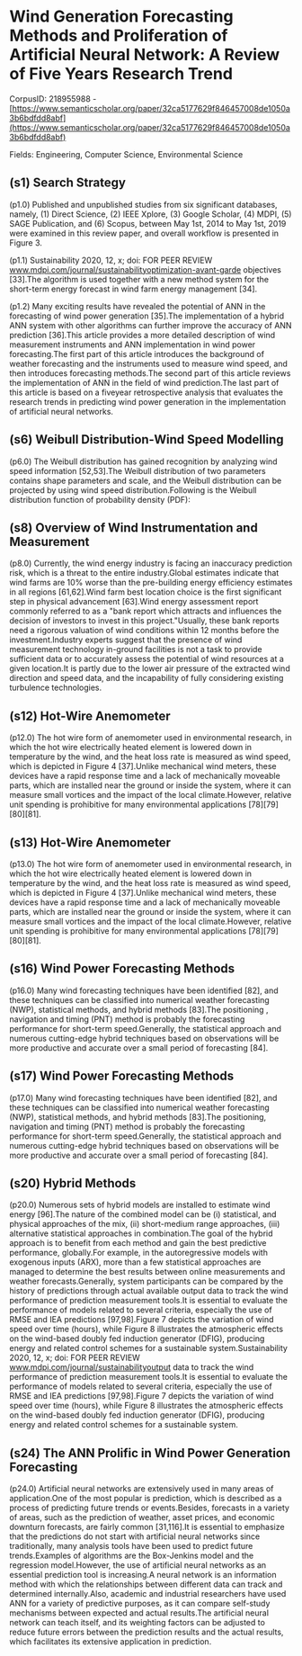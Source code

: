 # Wind Generation Forecasting Methods and Proliferation of Artificial Neural Network: A Review of Five Years Research Trend

CorpusID: 218955988 - [https://www.semanticscholar.org/paper/32ca5177629f846457008de1050a3b6bdfdd8abf](https://www.semanticscholar.org/paper/32ca5177629f846457008de1050a3b6bdfdd8abf)

Fields: Engineering, Computer Science, Environmental Science

## (s1) Search Strategy
(p1.0) Published and unpublished studies from six significant databases, namely, (1) Direct Science, (2) IEEE Xplore, (3) Google Scholar, (4) MDPI, (5) SAGE Publication, and (6) Scopus, between May 1st, 2014 to May 1st, 2019 were examined in this review paper, and overall workflow is presented in Figure 3.

(p1.1) Sustainability 2020, 12, x; doi: FOR PEER REVIEW www.mdpi.com/journal/sustainabilityoptimization-avant-garde objectives [33].The algorithm is used together with a new method system for the short-term energy forecast in wind farm energy management [34].

(p1.2) Many exciting results have revealed the potential of ANN in the forecasting of wind power generation [35].The implementation of a hybrid ANN system with other algorithms can further improve the accuracy of ANN prediction [36].This article provides a more detailed description of wind measurement instruments and ANN implementation in wind power forecasting.The first part of this article introduces the background of weather forecasting and the instruments used to measure wind speed, and then introduces forecasting methods.The second part of this article reviews the implementation of ANN in the field of wind prediction.The last part of this article is based on a fiveyear retrospective analysis that evaluates the research trends in predicting wind power generation in the implementation of artificial neural networks.
## (s6) Weibull Distribution-Wind Speed Modelling
(p6.0) The Weibull distribution has gained recognition by analyzing wind speed information [52,53].The Weibull distribution of two parameters contains shape parameters and scale, and the Weibull distribution can be projected by using wind speed distribution.Following is the Weibull distribution function of probability density (PDF):
## (s8) Overview of Wind Instrumentation and Measurement
(p8.0) Currently, the wind energy industry is facing an inaccuracy prediction risk, which is a threat to the entire industry.Global estimates indicate that wind farms are 10% worse than the pre-building energy efficiency estimates in all regions [61,62].Wind farm best location choice is the first significant step in physical advancement [63].Wind energy assessment report commonly referred to as a "bank report which attracts and influences the decision of investors to invest in this project."Usually, these bank reports need a rigorous valuation of wind conditions within 12 months before the investment.Industry experts suggest that the presence of wind measurement technology in-ground facilities is not a task to provide sufficient data or to accurately assess the potential of wind resources at a given location.It is partly due to the lower air pressure of the extracted wind direction and speed data, and the incapability of fully considering existing turbulence technologies.
## (s12) Hot-Wire Anemometer
(p12.0) The hot wire form of anemometer used in environmental research, in which the hot wire electrically heated element is lowered down in temperature by the wind, and the heat loss rate is measured as wind speed, which is depicted in Figure 4 [37].Unlike mechanical wind meters, these devices have a rapid response time and a lack of mechanically moveable parts, which are installed near the ground or inside the system, where it can measure small vortices and the impact of the local climate.However, relative unit spending is prohibitive for many environmental applications [78][79][80][81].
## (s13) Hot-Wire Anemometer
(p13.0) The hot wire form of anemometer used in environmental research, in which the hot wire electrically heated element is lowered down in temperature by the wind, and the heat loss rate is measured as wind speed, which is depicted in Figure 4 [37].Unlike mechanical wind meters, these devices have a rapid response time and a lack of mechanically moveable parts, which are installed near the ground or inside the system, where it can measure small vortices and the impact of the local climate.However, relative unit spending is prohibitive for many environmental applications [78][79][80][81].
## (s16) Wind Power Forecasting Methods
(p16.0) Many wind forecasting techniques have been identified [82], and these techniques can be classified into numerical weather forecasting (NWP), statistical methods, and hybrid methods [83].The positioning , navigation and timing (PNT) method is probably the forecasting performance for short-term speed.Generally, the statistical approach and numerous cutting-edge hybrid techniques based on observations will be more productive and accurate over a small period of forecasting [84].
## (s17) Wind Power Forecasting Methods
(p17.0) Many wind forecasting techniques have been identified [82], and these techniques can be classified into numerical weather forecasting (NWP), statistical methods, and hybrid methods [83].The positioning, navigation and timing (PNT) method is probably the forecasting performance for short-term speed.Generally, the statistical approach and numerous cutting-edge hybrid techniques based on observations will be more productive and accurate over a small period of forecasting [84].
## (s20) Hybrid Methods
(p20.0) Numerous sets of hybrid models are installed to estimate wind energy [96].The nature of the combined model can be (i) statistical, and physical approaches of the mix, (ii) short-medium range approaches, (iii) alternative statistical approaches in combination.The goal of the hybrid approach is to benefit from each method and gain the best predictive performance, globally.For example, in the autoregressive models with exogenous inputs (ARX), more than a few statistical approaches are managed to determine the best results between online measurements and weather forecasts.Generally, system participants can be compared by the history of predictions through actual available output data to track the wind performance of prediction measurement tools.It is essential to evaluate the performance of models related to several criteria, especially the use of RMSE and IEA predictions [97,98].Figure 7 depicts the variation of wind speed over time (hours), while Figure 8 illustrates the atmospheric effects on the wind-based doubly fed induction generator (DFIG), producing energy and related control schemes for a sustainable system.Sustainability 2020, 12, x; doi: FOR PEER REVIEW www.mdpi.com/journal/sustainabilityoutput data to track the wind performance of prediction measurement tools.It is essential to evaluate the performance of models related to several criteria, especially the use of RMSE and IEA predictions [97,98].Figure 7 depicts the variation of wind speed over time (hours), while Figure 8 illustrates the atmospheric effects on the wind-based doubly fed induction generator (DFIG), producing energy and related control schemes for a sustainable system.
## (s24) The ANN Prolific in Wind Power Generation Forecasting
(p24.0) Artificial neural networks are extensively used in many areas of application.One of the most popular is prediction, which is described as a process of predicting future trends or events.Besides, forecasts in a variety of areas, such as the prediction of weather, asset prices, and economic downturn forecasts, are fairly common [31,116].It is essential to emphasize that the predictions do not start with artificial neural networks since traditionally, many analysis tools have been used to predict future trends.Examples of algorithms are the Box-Jenkins model and the regression model.However, the use of artificial neural networks as an essential prediction tool is increasing.A neural network is an information method with which the relationships between different data can track and determined internally.Also, academic and industrial researchers have used ANN for a variety of predictive purposes, as it can compare self-study mechanisms between expected and actual results.The artificial neural network can teach itself, and its weighting factors can be adjusted to reduce future errors between the prediction results and the actual results, which facilitates its extensive application in prediction.
